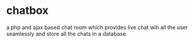 # chatbox
a php and ajax based chat room which provides live chat wih all the user seamlessly and store all the chats in a database
